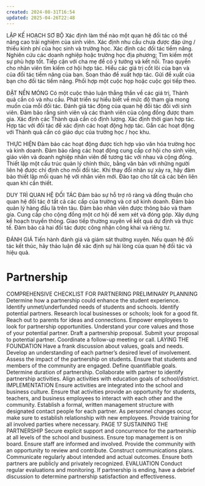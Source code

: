 ```yaml
---
created: 2024-08-31T16:54
updated: 2025-04-26T22:48
---
```

LẬP KẾ HOẠCH SƠ BỘ
Xác định làm thế nào một quan hệ đối tác có thể nâng cao trải nghiệm của sinh viên.
Xác định nhu cầu chưa được đáp ứng / thiếu kinh phí của học sinh và trường học.
Xác định các đối tác tiềm năng.
Nghiên cứu các doanh nghiệp hoặc trường học địa phương; Tìm kiếm một sự phù hợp tốt.
Tiếp cận với cha mẹ để có ý tưởng và kết nối.
Trao quyền cho nhân viên tìm kiếm cơ hội hợp tác.
Hiểu các giá trị cốt lõi của bạn và của đối tác tiềm năng của bạn.
Soạn thảo đề xuất hợp tác.
Gửi đề xuất của bạn cho đối tác tiềm năng.
Phối hợp một cuộc họp hoặc cuộc gọi tiếp theo.

ĐẶT NỀN MÓNG
Có một cuộc thảo luận thẳng thắn về các giá trị, Thành quả cần có và nhu cầu.
Phát triển sự hiểu biết về mức độ tham gia mong muốn của mỗi đối tác.
Đánh giá tác động của quan hệ đối tác đối với sinh viên.
Đảm bảo rằng sinh viên và các thành viên của cộng đồng được tham gia.
Xác định các Thành quả cần có định lượng.
Xác định thời gian hợp tác.
Hợp tác với đối tác để xác định các hoạt động hợp tác.
Gắn các hoạt động với Thành quả cần có giáo dục của trường học / học khu.

THỰC HIỆN
Đảm bảo các hoạt động được tích hợp vào văn hóa trường học và kinh doanh.
Đảm bảo rằng các hoạt động cung cấp cơ hội cho sinh viên, giáo viên và doanh nghiệp nhân viên để tương tác với nhau và cộng đồng.
Thiết lập một cấu trúc quản lý chính thức, bằng văn bản với những người liên hệ được chỉ định cho mỗi đối tác.
Khi thay đổi nhân sự xảy ra, hãy đảm bảo thiết lập mối quan hệ với nhân viên mới.
Đào tạo cho tất cả các bên liên quan khi cần thiết.

DUY TRÌ QUAN HỆ ĐỐI TÁC
Đảm bảo sự hỗ trợ rõ ràng và đồng thuận cho quan hệ đối tác ở tất cả các cấp của trường và cơ sở kinh doanh.
Đảm bảo quản lý hàng đầu là trên tàu.
Đảm bảo nhân viên được thông báo và tham gia.
Cung cấp cho cộng đồng một cơ hội để xem xét và đóng góp.
Xây dựng kế hoạch truyền thông.
Giao tiếp thường xuyên về kết quả dự định và thực tế.
Đảm bảo cả hai đối tác được công nhận công khai và riêng tư.

ĐÁNH GIÁ
Tiến hành đánh giá và giám sát thường xuyên.
Nếu quan hệ đối tác kết thúc, hãy thảo luận để xác định sự hài lòng của quan hệ đối tác và hiệu quả.





# Partnership
COMPREHENSIVE CHECKLIST FOR PARTNERING
PRELIMINARY PLANNING
Determine how a partnership could enhance the student experience.
Identify unmet/underfunded needs of students and schools.
Identify potential partners.
Research local businesses or schools; look for a good fit.
Reach out to parents for ideas and connections.
Empower employees to look for partnership opportunities.
Understand your core values and those of your potential partner.
Draft a partnership proposal.
Submit your proposal to potential partner.
Coordinate a follow-up meeting or call.
LAYING THE FOUNDATION
Have a frank discussion about values, goals and needs.
Develop an understanding of each partner’s desired level of involvement.
Assess the impact of the partnership on students.
Ensure that students and members of the community are engaged.
Define quantifiable goals.
Determine duration of partnership.
Collaborate with partner to identify partnership activities.
Align activities with education goals of school/district.
IMPLEMENTATION
Ensure activities are integrated into the school and business culture.
Ensure that activities provide an opportunity for students, teachers, and business
employees to interact with each other and the community.
Establish a formal, written management structure with designated contact people for
each partner.
As personnel changes occur, make sure to establish relationship with new
employees.
Provide training for all involved parties where necessary.
PAGE 17
SUSTAINING THE PARTNERSHIP
Secure explicit support and concurrence for the partnership at all levels of the school
and business.
Ensure top management is on board.
Ensure staff are informed and involved.
Provide the community with an opportunity to review and contribute.
Construct communications plans.
Communicate regularly about intended and actual outcomes.
Ensure both partners are publicly and privately recognized.
EVALUATION
Conduct regular evaluations and monitoring.
If partnership is ending, have a debrief discussion to determine partnership satisfaction
and effectiveness.

